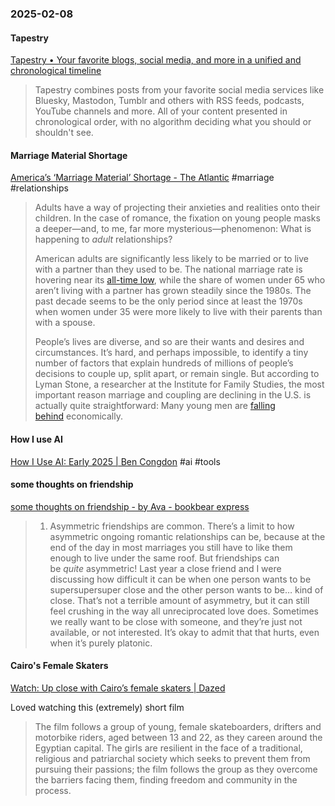 ### 2025-02-08
#### Tapestry
[Tapestry • Your favorite blogs, social media, and more in a unified and chronological timeline](https://usetapestry.com/)

> Tapestry combines posts from your favorite social media services like Bluesky, Mastodon, Tumblr and others with RSS feeds, podcasts, YouTube channels and more. All of your content presented in chronological order, with no algorithm deciding what you should or shouldn't see.

#### Marriage Material Shortage
[America’s ‘Marriage Material’ Shortage - The Atlantic](https://www.theatlantic.com/ideas/archive/2025/02/america-marriage-decline/681518/) #marriage #relationships

> Adults have a way of projecting their anxieties and realities onto their children. In the case of romance, the fixation on young people masks a deeper—and, to me, far more mysterious—phenomenon: What is happening to _adult_ relationships?
> 
> American adults are significantly less likely to be married or to live with a partner than they used to be. The national marriage rate is hovering near its [all-time low](https://archive.is/o/7Azth/https://www.bgsu.edu/ncfmr/resources/data/family-profiles/FP-24-10.html), while the share of women under 65 who aren’t living with a partner has grown steadily since the 1980s. The past decade seems to be the only period since at least the 1970s when women under 35 were more likely to live with their parents than with a spouse.
> 
> People’s lives are diverse, and so are their wants and desires and circumstances. It’s hard, and perhaps impossible, to identify a tiny number of factors that explain hundreds of millions of people’s decisions to couple up, split apart, or remain single. But according to Lyman Stone, a researcher at the Institute for Family Studies, the most important reason marriage and coupling are declining in the U.S. is actually quite straightforward: Many young men are [falling behind](https://archive.is/o/7Azth/https://substack.com/home/post/p-154819917) economically.

#### How I use AI
[How I Use AI: Early 2025 | Ben Congdon](https://benjamincongdon.me/blog/2025/02/02/How-I-Use-AI-Early-2025) #ai #tools

#### some thoughts on friendship
[some thoughts on friendship - by Ava - bookbear express](https://www.avabear.xyz/p/some-thoughts-on-friendship)

> 1. Asymmetric friendships are common. There’s a limit to how asymmetric ongoing romantic relationships can be, because at the end of the day in most marriages you still have to like them enough to live under the same roof. But friendships can be _quite_ asymmetric! Last year a close friend and I were discussing how difficult it can be when one person wants to be supersupersuper close and the other person wants to be… kind of close. That’s not a terrible amount of asymmetry, but it can still feel crushing in the way all unreciprocated love does. Sometimes we really want to be close with someone, and they’re just not available, or not interested. It’s okay to admit that that hurts, even when it’s purely platonic.

#### Cairo's Female Skaters
[Watch: Up close with Cairo’s female skaters | Dazed](https://www.dazeddigital.com/life-culture/article/66049/1/watch-girls-inX)

Loved watching this (extremely) short film

> The film follows a group of young, female skateboarders, drifters and motorbike riders, aged between 13 and 22, as they careen around the Egyptian capital. The girls are resilient in the face of a traditional, religious and patriarchal society which seeks to prevent them from pursuing their passions; the film follows the group as they overcome the barriers facing them, finding freedom and community in the process.